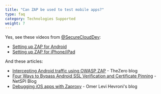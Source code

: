 ```yaml
---
title: "Can ZAP be used to test mobile apps?"
type: faq
category: Technologies Supported
weight: 7
---
```


Yes, see these videos from
[@SecureCloudDev](https://twitter.com/SecureCloudDev):

  * [Setting up ZAP for Android](http://security.force.com/security/tools/webapp/zapandroidsetup)
  * [Setting up ZAP for iPhone/iPad](http://security.force.com/security/tools/webapp/zapiphonesetup)

And these articles:

  * [Intercepting Android traffic using OWASP ZAP](https://thezero.org/blog/2016/01/25/android_proxy_zap/) \- TheZero blog
  * [Four Ways to Bypass Android SSL Verification and Certificate Pinning](https://blog.netspi.com/four-ways-bypass-android-ssl-verification-certificate-pinning/) \- NetSPI Blog
  * [Debugging iOS apps with Zaproxy](https://www.omerlh.info/2019/05/15/debugging-ios-apps-with-zaproxy/) \- Omer Levi Hevroni's blog
